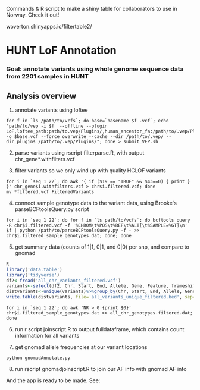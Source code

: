 Commands & R script to make a shiny table for collaborators to use in Norway. Check it out! 

woverton.shinyapps.io/filtertable2/


# HUNT LoF Annotation

### Goal: annotate variants using whole genome sequence data from 2201 samples in HUNT

##  Analysis overview

1) annotate variants using loftee

```console
for f in `ls /path/to/vcfs`; do base=`basename $f .vcf`; echo "path/to/vep -i $f  --offline --plugin LoF,loftee_path:path/to.vep/Plugins/,human_ancestor_fa:/path/to/.vep/Plugins/human_ancestor.fa.gz,conservation_file:/path/to/.vep/Plugins/phylocsf_gerp.sql  -o $base.vcf --force_overwrite --cache --dir /path/to/.vep/ --dir_plugins /path/to/.vep/Plugins/"; done > submit_VEP.sh
```

2) parse variants using rscript filterparse.R, with output chr_gene*.withfilters.vcf

3) filter variants so we only wind up with quality HCLOF variants

```console
for i in `seq 1 22`; do awk '{ if ($19 == "TRUE" && $43==0) { print } }' chr_gene$i.withfilters.vcf > chr$i.filtered.vcf; done
mv *filtered.vcf FilteredVariants
```

4) connect sample genotype data to the variant data, using Brooke's parseBCFtoolsQuery.py script

```console
for i in `seq 1 22`; do for f in `ls path/to/vcfs`; do bcftools query -R chr$i.filtered.vcf -f '%CHROM\t%POS\t%REF\t%ALT[\t%SAMPLE=%GT]\n' $f | python /path/to/parseBCFtoolsQuery.py -f - >> chr$i.filtered_sample_genotypes.dat; done; done
```

5) get summary data (counts of 1|1, 0|1, and 0|0) per snp, and compare to gnomad
```R
R
library('data.table')
library('tidyverse')
df2<-fread('all_chr_variants_filtered.vcf')
variants<-select(df2, Chr, Start, End, Allele, Gene, Feature, frameshift.ind, SG.ind, V5)%>%rename(gene_name=V5)
distvariants<-unique(variants)%>%group_by(Chr, Start, End, Allele, Gene, gene_name)%>%summarise(frameshift=as.factor(max(frameshift.ind)),stopgain=as.factor(max(SG.ind)))
write.table(distvariants, file='all_variants_unique_filtered.bed', sep="\t", append = FALSE, quote = FALSE,row.names = FALSE, col.names=FALSE)
```
```console
for i in `seq 1 22`; do awk 'NR > 0 {print $0}' chr$i.filtered_sample_genotypes.dat >> all_chr_genotypes.filtered.dat; done
```

6) run r script joinscript.R to output fulldataframe, which contains count information for all variants

7) get gnomad allele frequencies at our variant locations
```console
python gnomadAnnotate.py
```

8) run rscript gnomadjoinscript.R to join our AF info with gnomad AF info

And the app is ready to be made. See:
